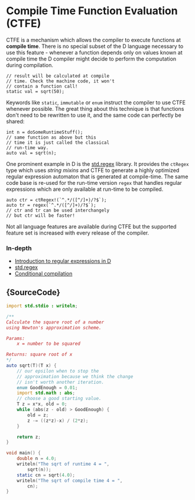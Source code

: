 # Compile Time Function Evaluation (CTFE)

CTFE is a mechanism which allows the compiler to execute
functions at **compile time**. There is no special subset of the D
language necessary to use this feature - whenever
a function depends only on values known at compile time
the D compiler might decide to perform the computation
during compilation.

    // result will be calculated at compile
    // time. Check the machine code, it won't
    // contain a function call!
    static val = sqrt(50);

Keywords like `static`, `immutable` or `enum`
instruct the compiler to use CTFE whenever possible.
The great thing about this technique is that
functions don't need to be rewritten to use
it, and the same code can perfectly be shared:

    int n = doSomeRuntimeStuff();
    // same function as above but this
    // time it is just called the classical
    // run-time way.
    auto val = sqrt(n);

One prominent example in D is the [std.regex](https://dlang.org/phobos/std_regex.html)
library. It provides the `ctRegex` type which uses
*string mixins* and CTFE to generate a highly optimized
regular expression automaton that is generated at
compile-time. The same code base is re-used for
the run-time version `regex` that handles regular
expressions which are only available at run-time to be compiled.

    auto ctr = ctRegex!(`^.*/([^/]+)/?$`);
    auto tr = regex(`^.*/([^/]+)/?$`);
    // ctr and tr can be used interchangely
    // but ctr will be faster!

Not all language features are available
during CTFE but the supported feature set is increased
with every release of the compiler.

### In-depth

- [Introduction to regular expressions in D](https://dlang.org/regular-expression.html)
- [std.regex](https://dlang.org/phobos/std_regex.html)
- [Conditional compilation](https://dlang.org/spec/version.html)

## {SourceCode}

```d
import std.stdio : writeln;

/**
Calculate the square root of a number
using Newton's approximation scheme.

Params:
    x = number to be squared

Returns: square root of x
*/
auto sqrt(T)(T x) {
    // our epsilon when to stop the
    // approximation because we think the change
    // isn't worth another iteration.
    enum GoodEnough = 0.01;
    import std.math : abs;
    // choose a good starting value.
    T z = x*x, old = 0;
    while (abs(z - old) > GoodEnough) {
        old = z;
        z -= ((z*z)-x) / (2*z);
    }

    return z;
}

void main() {
    double n = 4.0;
    writeln("The sqrt of runtime 4 = ",
        sqrt(n));
    static cn = sqrt(4.0);
    writeln("The sqrt of compile time 4 = ",
        cn);
}
```

